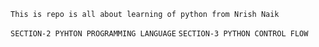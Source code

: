 `This is repo is all about learning of python from Nrish Naik`

`SECTION-2 PYHTON PROGRAMMING LANGUAGE`
`SECTION-3 PYTHON CONTROL FLOW`
   